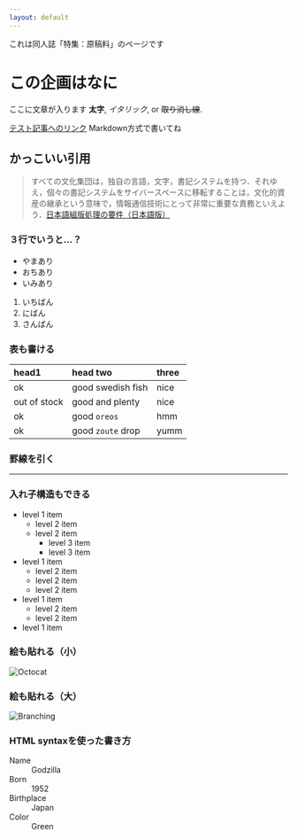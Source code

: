 ```yaml
---
layout: default
---
```


これは同人誌「特集：原稿料」のページです

# この企画はなに

ここに文章が入ります
 **太字**, _イタリック_, or ~~取り消し線~~.

[テスト記事へのリンク](./posts/2021-03-05-test.html)
Markdown方式で書いてね

## かっこいい引用

> すべての文化集団は，独自の言語，文字，書記システムを持つ．それゆえ，個々の書記システムをサイバースペースに移転することは，文化的資産の継承という意味で，情報通信技術にとって非常に重要な責務といえよう．[日本語組版処理の要件（日本語版）](https://www.w3.org/TR/jlreq/)

### ３行でいうと…？

*   やまあり
*   おちあり
*   いみあり

1.  いちばん
2.  にばん
3.  さんばん

### 表も書ける

| head1        | head two          | three |
|:-------------|:------------------|:------|
| ok           | good swedish fish | nice  |
| out of stock | good and plenty   | nice  |
| ok           | good `oreos`      | hmm   |
| ok           | good `zoute` drop | yumm  |

### 罫線を引く

* * *

### 入れ子構造もできる

- level 1 item
  - level 2 item
  - level 2 item
    - level 3 item
    - level 3 item
- level 1 item
  - level 2 item
  - level 2 item
  - level 2 item
- level 1 item
  - level 2 item
  - level 2 item
- level 1 item

### 絵も貼れる（小）   

![Octocat](https://github.githubassets.com/images/icons/emoji/octocat.png)

### 絵も貼れる（大）
   
![Branching](https://guides.github.com/activities/hello-world/branching.png)


### HTML syntaxを使った書き方

<dl>
<dt>Name</dt>
<dd>Godzilla</dd>
<dt>Born</dt>
<dd>1952</dd>
<dt>Birthplace</dt>
<dd>Japan</dd>
<dt>Color</dt>
<dd>Green</dd>
</dl>
